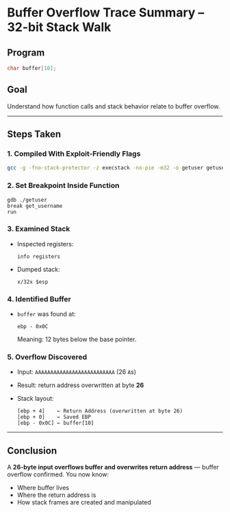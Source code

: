 
# Buffer Overflow Trace Summary – 32-bit Stack Walk

## Program
```c
char buffer[10];
```

## Goal
Understand how function calls and stack behavior relate to buffer overflow.

---

## Steps Taken

### 1. Compiled With Exploit-Friendly Flags
```bash
gcc -g -fno-stack-protector -z execstack -no-pie -m32 -o getuser getuser.c
```

### 2. Set Breakpoint Inside Function
```gdb
gdb ./getuser
break get_username
run
```

### 3. Examined Stack
- Inspected registers:
  ```gdb
  info registers
  ```
- Dumped stack:
  ```gdb
  x/32x $esp
  ```

### 4. Identified Buffer
- `buffer` was found at:
  ```
  ebp - 0x0C
  ```
  Meaning: 12 bytes below the base pointer.

### 5. Overflow Discovered
- Input: `AAAAAAAAAAAAAAAAAAAAAAAAAA` (26 `A`s)
- Result: return address overwritten at byte **26**
- Stack layout:

  ```
  [ebp + 4]    ← Return Address (overwritten at byte 26)
  [ebp + 0]    ← Saved EBP
  [ebp - 0x0C] ← buffer[10]
  ```

---

## Conclusion
A **26-byte input overflows buffer and overwrites return address** — buffer overflow confirmed. You now know:
- Where buffer lives
- Where the return address is
- How stack frames are created and manipulated
